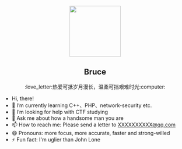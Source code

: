 <p align="center">
    <img width="140" height="140" border-radius="100%" src="https://avatars.githubusercontent.com/u/54493253?v=4" />
    <h2 align="center">Bruce</h2>
    <p align="center"> :love_letter:热爱可抵岁月漫长，温柔可挡艰难时光:computer: </p>
</p>


- Hi, there!
- 🌱 I’m currently learning C++、PHP、network-security etc.
- 🤔 I’m looking for help with CTF studying
- 💬 Ask me about how a handsome man you are
- 📫 How to reach me: Please send a letter to XXXXXXXXXX@qq.com
- 😄 Pronouns: more focus, more accurate, faster and strong-willed
- ⚡ Fun fact: I'm uglier than John Lone
